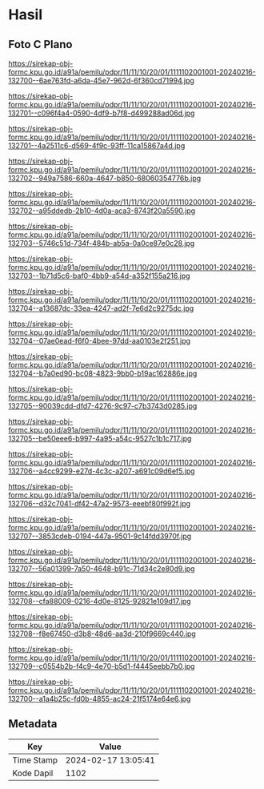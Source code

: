 # Hasil

## Foto C Plano

https://sirekap-obj-formc.kpu.go.id/a91a/pemilu/pdpr/11/11/10/20/01/1111102001001-20240216-132700--6ae763fd-a6da-45e7-962d-6f360cd71994.jpg

https://sirekap-obj-formc.kpu.go.id/a91a/pemilu/pdpr/11/11/10/20/01/1111102001001-20240216-132701--c096f4a4-0590-4df9-b7f8-d499288ad06d.jpg

https://sirekap-obj-formc.kpu.go.id/a91a/pemilu/pdpr/11/11/10/20/01/1111102001001-20240216-132701--4a2511c6-d569-4f9c-93ff-11ca15867a4d.jpg

https://sirekap-obj-formc.kpu.go.id/a91a/pemilu/pdpr/11/11/10/20/01/1111102001001-20240216-132702--949a7586-660a-4647-b850-68060354776b.jpg

https://sirekap-obj-formc.kpu.go.id/a91a/pemilu/pdpr/11/11/10/20/01/1111102001001-20240216-132702--a95ddedb-2b10-4d0a-aca3-8743f20a5590.jpg

https://sirekap-obj-formc.kpu.go.id/a91a/pemilu/pdpr/11/11/10/20/01/1111102001001-20240216-132703--5746c51d-734f-484b-ab5a-0a0ce87e0c28.jpg

https://sirekap-obj-formc.kpu.go.id/a91a/pemilu/pdpr/11/11/10/20/01/1111102001001-20240216-132703--1b71d5c6-baf0-4bb9-a54d-a352f155a216.jpg

https://sirekap-obj-formc.kpu.go.id/a91a/pemilu/pdpr/11/11/10/20/01/1111102001001-20240216-132704--a13687dc-33ea-4247-ad2f-7e6d2c9275dc.jpg

https://sirekap-obj-formc.kpu.go.id/a91a/pemilu/pdpr/11/11/10/20/01/1111102001001-20240216-132704--07ae0ead-f6f0-4bee-97dd-aa0103e2f251.jpg

https://sirekap-obj-formc.kpu.go.id/a91a/pemilu/pdpr/11/11/10/20/01/1111102001001-20240216-132704--b7a0ed90-bc08-4823-9bb0-b19ac162886e.jpg

https://sirekap-obj-formc.kpu.go.id/a91a/pemilu/pdpr/11/11/10/20/01/1111102001001-20240216-132705--90039cdd-dfd7-4276-9c97-c7b3743d0285.jpg

https://sirekap-obj-formc.kpu.go.id/a91a/pemilu/pdpr/11/11/10/20/01/1111102001001-20240216-132705--be50eee6-b997-4a95-a54c-9527c1b1c717.jpg

https://sirekap-obj-formc.kpu.go.id/a91a/pemilu/pdpr/11/11/10/20/01/1111102001001-20240216-132706--a4cc9299-e27d-4c3c-a207-a691c09d6ef5.jpg

https://sirekap-obj-formc.kpu.go.id/a91a/pemilu/pdpr/11/11/10/20/01/1111102001001-20240216-132706--d32c7041-df42-47a2-9573-eeebf80f992f.jpg

https://sirekap-obj-formc.kpu.go.id/a91a/pemilu/pdpr/11/11/10/20/01/1111102001001-20240216-132707--3853cdeb-0194-447a-9501-9c14fdd3970f.jpg

https://sirekap-obj-formc.kpu.go.id/a91a/pemilu/pdpr/11/11/10/20/01/1111102001001-20240216-132707--56a01399-7a50-4648-b91c-71d34c2e80d9.jpg

https://sirekap-obj-formc.kpu.go.id/a91a/pemilu/pdpr/11/11/10/20/01/1111102001001-20240216-132708--cfa88009-0216-4d0e-8125-92821e109d17.jpg

https://sirekap-obj-formc.kpu.go.id/a91a/pemilu/pdpr/11/11/10/20/01/1111102001001-20240216-132708--f8e67450-d3b8-48d6-aa3d-210f9669c440.jpg

https://sirekap-obj-formc.kpu.go.id/a91a/pemilu/pdpr/11/11/10/20/01/1111102001001-20240216-132709--c0554b2b-f4c9-4e70-b5d1-f4445eebb7b0.jpg

https://sirekap-obj-formc.kpu.go.id/a91a/pemilu/pdpr/11/11/10/20/01/1111102001001-20240216-132700--a1a4b25c-fd0b-4855-ac24-21f5174e64e6.jpg


## Metadata

| Key        | Value               |
| ---------- | ------------------- |
| Time Stamp | 2024-02-17 13:05:41 |
| Kode Dapil | 1102                |



